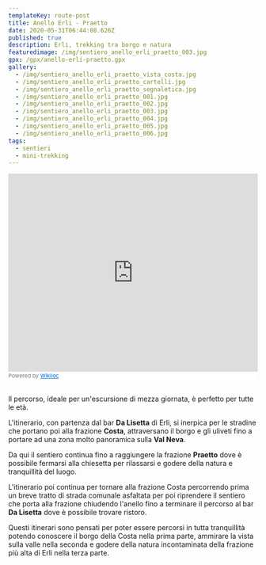 ```yaml
---
templateKey: route-post
title: Anello Erli - Praetto
date: 2020-05-31T06:44:08.626Z
published: true
description: Erli, trekking tra borgo e natura
featuredimage: /img/sentiero_anello_erli_praetto_003.jpg
gpx: /gpx/anello-erli-praetto.gpx
gallery:
  - /img/sentiero_anello_erli_praetto_vista_costa.jpg
  - /img/sentiero_anello_erli_praetto_cartelli.jpg
  - /img/sentiero_anello_erli_praetto_segnaletica.jpg
  - /img/sentiero_anello_erli_praetto_001.jpg
  - /img/sentiero_anello_erli_praetto_002.jpg
  - /img/sentiero_anello_erli_praetto_003.jpg
  - /img/sentiero_anello_erli_praetto_004.jpg
  - /img/sentiero_anello_erli_praetto_005.jpg
  - /img/sentiero_anello_erli_praetto_006.jpg
tags:
  - sentieri
  - mini-trekking
---
```


<div style="margin-bottom: 30px">
<iframe frameBorder="0" scrolling="no" src="https://it.wikiloc.com/wikiloc/spatialArtifacts.do?event=view&id=50211380&measures=off&title=on&near=off&images=on&maptype=H" width="100%" height="400"></iframe><div style="background-color:#fff;color:#777;font-size:11px;line-height:16px;">Powered by <a style="color:#06d;font-size:11px;line-height:16px;" target="_blank" href="https://it.wikiloc.com">Wikiloc</a></div>
</div>


Il percorso, ideale per un'escursione di mezza giornata, è perfetto per tutte le età.

L'itinerario, con partenza dal bar **Da Lisetta** di Erli, si inerpica per le stradine che portano poi alla frazione **Costa**, attraversano il borgo e gli uliveti fino a portare ad una zona molto panoramica sulla **Val Neva**.

Da qui il sentiero continua fino a raggiungere la frazione **Praetto** dove è possibile fermarsi alla chiesetta per rilassarsi e godere della natura e tranquillità del luogo.

L'itinerario poi continua per tornare alla frazione Costa percorrendo prima un breve tratto di strada comunale asfaltata per poi riprendere il sentiero che porta alla frazione chiudendo l'anello fino a terminare il percorso al bar **Da Lisetta** dove è possibile trovare ristoro.

Questi itinerari sono pensati per poter essere percorsi in tutta tranquillità potendo conoscere il borgo della Costa nella prima parte, ammirare la vista sulla valle nella seconda e godere della natura incontaminata della frazione più alta di Erli nella terza parte.

<br/>
